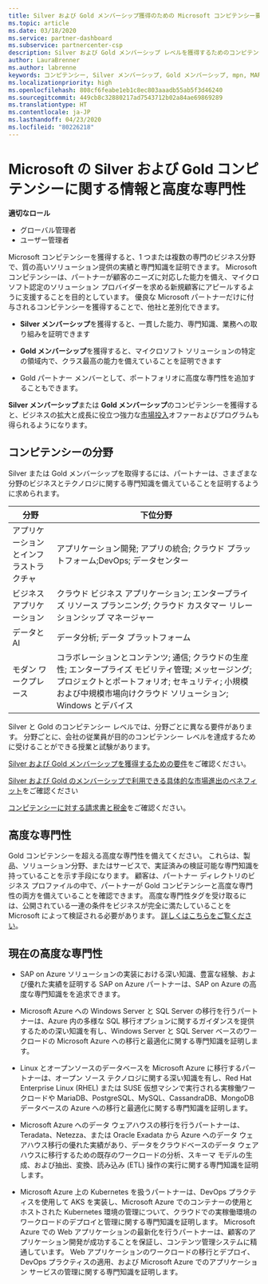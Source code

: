 ```yaml
---
title: Silver および Gold メンバーシップ獲得のための Microsoft コンピテンシー要件について | パートナー センター
ms.topic: article
ms.date: 03/18/2020
ms.service: partner-dashboard
ms.subservice: partnercenter-csp
description: Silver および Gold メンバーシップ レベルを獲得するためのコンピテンシー要件について説明します。
author: LauraBrenner
ms.author: labrenne
keywords: コンピテンシー, Silver メンバーシップ, Gold メンバーシップ, mpn, MAPS, 能力, Microsoft Partner Network, ネットワーク メンバーップ, 高度な専門性
ms.localizationpriority: high
ms.openlocfilehash: 808cf6feabe1eb1c8ec803aaadb55ab5f3d46240
ms.sourcegitcommit: 449cb8c32880217ad7543712b02a84ae69869289
ms.translationtype: HT
ms.contentlocale: ja-JP
ms.lasthandoff: 04/23/2020
ms.locfileid: "80226218"
---
```

# <a name="information-about-microsoft-silver-and-gold-competencies-and-advanced-specializations"></a>Microsoft の Silver および Gold コンピテンシーに関する情報と高度な専門性

**適切なロール**
-    グローバル管理者
-    ユーザー管理者

Microsoft コンピテンシーを獲得すると、1 つまたは複数の専門のビジネス分野で、質の高いソリューション提供の実績と専門知識を証明できます。 Microsoft コンピテンシーは、パートナーが顧客のニーズに対応した能力を備え、マイクロソフト認定のソリューション プロバイダーを求める新規顧客にアピールするように支援することを目的としています。 優良な Microsoft パートナーだけに付与されるコンピテンシーを獲得することで、他社と差別化できます。

- **Silver メンバーシップ**を獲得すると、一貫した能力、専門知識、業務への取り組みを証明できます

- **Gold メンバーシップ**を獲得すると、マイクロソフト ソリューションの特定の領域内で、クラス最高の能力を備えていることを証明できます

- Gold パートナー メンバーとして、ポートフォリオに高度な専門性を追加することもできます。

**Silver メンバーシップ**または **Gold メンバーシップ**のコンピテンシーを獲得すると、ビジネスの拡大と成長に役立つ強力な[市場投入](mpn-learn-about-go-to-market-benefits.md)オファーおよびプログラムも得られるようになります。

## <a name="competency-areas"></a>コンピテンシーの分野

Silver または Gold メンバーシップを取得するには、パートナーは、さまざまな分野のビジネスとテクノロジに関する専門知識を備えていることを証明するように求められます。

|**分野**            |**下位分野**                    |
|--------------------|--------------------------------|
|アプリケーションとインフラストラクチャ|アプリケーション開発; アプリの統合; クラウド プラットフォーム;DevOps; データセンター|
|ビジネス アプリケーション |クラウド ビジネス アプリケーション; エンタープライズ リソース プランニング; クラウド カスタマー リレーションシップ マネージャー|
|データと AI|データ分析; データ プラットフォーム|
|モダン ワークプレース| コラボレーションとコンテンツ; 通信; クラウドの生産性; エンタープライズ モビリティ管理; メッセージング; プロジェクトとポートフォリオ; セキュリティ; 小規模および中規模市場向けクラウド ソリューション; Windows とデバイス|

Silver と Gold のコンピテンシー レベルでは、分野ごとに異なる要件があります。 分野ごとに、会社の従業員が目的のコンピテンシー レベルを達成するために受けることができる授業と試験があります。


[Silver および Gold メンバーシップを獲得するための要件](https://partner.microsoft.com/membership/competencies)をご確認ください。

[Silver および Gold のメンバーシップで利用できる具体的な市場進出のベネフィット](mpn-learn-about-go-to-market-benefits.md)をご確認ください 

[コンピテンシーに対する請求書と税金](mpn-view-print-maps-invoice.md)をご確認ください。

## <a name="advanced-specializations"></a>高度な専門性

Gold コンピテンシーを超える高度な専門性を備えてください。 これらは、製品、ソリューション分野、またはサービスで、実証済みの検証可能な専門知識を持っていることを示す手段になります。 顧客は、パートナー ディレクトリのビジネス プロファイルの中で、パートナーが Gold コンピテンシーと高度な専門性の両方を備えていることを確認できます。 高度な専門性タグを受け取るには、公開されている一連の条件をビジネスが完全に満たしていることを Microsoft によって検証される必要があります。 [詳しくはこちらをご覧ください](https://partner.microsoft.com/membership/competencies#tab-content-2)。 

## <a name="the-current-advanced-specializations"></a>現在の高度な専門性

- SAP on Azure ソリューションの実装における深い知識、豊富な経験、および優れた実績を証明する SAP on Azure パートナーは、SAP on Azure の高度な専門知識をを追求できます。

- Microsoft Azure への Windows Server と SQL Server の移行を行うパートナーは、Azure 内の多様な SQL 移行オプションに関するガイダンスを提供するための深い知識を有し、Windows Server と SQL Server ベースのワークロードの Microsoft Azure への移行と最適化に関する専門知識を証明します。 

- Linux とオープンソースのデータベースを Microsoft Azure に移行するパートナーは、オープン ソース テクノロジに関する深い知識を有し、Red Hat Enterprise Linux (RHEL) または SUSE 仮想マシンで実行される実稼働ワークロードや MariaDB、PostgreSQL、MySQL、CassandraDB、MongoDB データベースの Azure への移行と最適化に関する専門知識を証明します。

- Microsoft Azure へのデータ ウェアハウスの移行を行うパートナーは、Teradata、Netezza、または Oracle Exadata から Azure へのデータ ウェアハウス移行の優れた実績があり、データをクラウドベースのデータ ウェアハウスに移行するための既存のワークロードの分析、スキーマ モデルの生成、および抽出、変換、読み込み (ETL) 操作の実行に関する専門知識を証明します。

- Microsoft Azure 上の Kubernetes を扱うパートナーは、DevOps プラクティスを使用して AKS を実装し、Microsoft Azure でのコンテナーの使用とホストされた Kubernetes 環境の管理について、クラウドでの実稼働環境のワークロードのデプロイと管理に関する専門知識を証明します。
Microsoft Azure での Web アプリケーションの最新化を行うパートナーは、顧客のアプリケーション開発が成功することを保証し、コンテンツ管理システムに精通しています。 Web アプリケーションのワークロードの移行とデプロイ、DevOps プラクティスの適用、および Microsoft Azure でのアプリケーション サービスの管理に関する専門知識を証明します。
